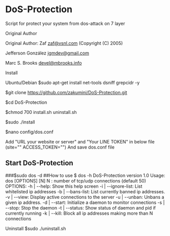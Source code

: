 # DoS-Protection
Script for protect your system from dos-attack on 7 layer

 Original Author                        

 Original Author: Zaf zaf@vsnl.com (Copyright (C) 2005)  
							 
 Jefferson González jgmdev@gmail.com                     
                                                         
 Marc S. Brooks devel@mbrooks.info                       

Install

Ubuntu/Debian
  $sudo apt-get install net-tools dsniff grepcidr -y

 $git clone https://github.com/zakumini/DoS-Protection.git

 $cd DoS-Protection

 $chmod 700  install.sh uninstall.sh

 $sudo ./install

 $nano config/dos.conf

 Add "URL your website or server" and "Your LINE TOKEN" in below file (site="" ACCESS_TOKEN="") And save dos.conf file
 ## Start DoS-Protection
   ###$sudo dos -d
 ##How to use
   $ dos -h
  DoS-Protection version 1.0
  Usage: dos [OPTIONS] [N]
  N : number of tcp/udp connections (default 50)
  OPTIONS:
  -h      | --help: Show this help screen
  -i      | --ignore-list: List whitelisted ip addresses
  -b      | --bans-list: List currently banned ip addresses.
  -v      | --view: Display active connections to the server
  -u      | --unban: Unbans a given ip address.
  -d      | --start: Initialize a daemon to monitor connections
  -s      | --stop: Stop the daemon
  -t      | --status: Show status of daemon and pid if currently running
  -k      | --kill: Block all ip addresses making more than N connections

Uninstall
$sudo ./uninstall.sh

